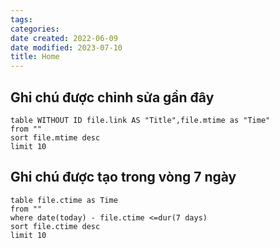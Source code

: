 ```yaml
---
tags: 
categories: 
date created: 2022-06-09
date modified: 2023-07-10
title: Home
---
```

 
## Ghi chú được chỉnh sửa gần đây

```dataview
table WITHOUT ID file.link AS "Title",file.mtime as "Time"
from ""
sort file.mtime desc
limit 10
```

## Ghi chú được tạo trong vòng 7 ngày

```dataview
table file.ctime as Time
from ""
where date(today) - file.ctime <=dur(7 days)
sort file.ctime desc
limit 10
```
